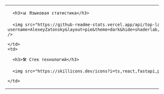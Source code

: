 <table>
  <tr>
    <td>

      <h3>📊 Языковая статистика</h3>

      <img src="https://github-readme-stats.vercel.app/api/top-langs/?username=AlexeyZatonsky&layout=pie&theme=dark&hide=shaderlab,hlsl,mathematica,mako,html,css,shell,makefile,jupyter%20notebook,dockerfile,scilab,java,javascript,c,c++&custom_title=Языковая%20статистика" />

    </td>
    <td>

      <h3>🛠️ Стек технологий</h3>

      <img src="https://skillicons.dev/icons?i=ts,react,fastapi,python,cs,unity,git,docker,postgres,vite" />

    </td>
  </tr>
</table>


<!--
**AlexeyZatonsky/AlexeyZatonsky** is a ✨ _special_ ✨ repository because its `README.md` (this file) appears on your GitHub profile.

Here are some ideas to get you started:

- 🔭 I’m currently working on ...
- 🌱 I’m currently learning ...
- 👯 I’m looking to collaborate on ...
- 🤔 I’m looking for help with ...
- 💬 Ask me about ...
- 📫 How to reach me: ...
- 😄 Pronouns: ...
- ⚡ Fun fact: ...
-->
